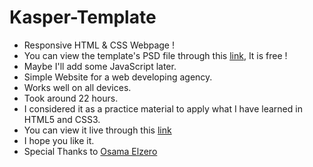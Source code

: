 # Kasper-Template
- Responsive HTML &amp; CSS Webpage !
- You can view the template's PSD file through this [link](https://www.graphberry.com/item/kasper-one-page-psd-template), It is free !
- Maybe I'll add some JavaScript later.
- Simple Website for a web developing agency.
- Works well on all devices.
- Took around 22 hours.
- I considered it as a practice material to apply what I have learned in HTML5 and CSS3.
- You can view it live through this [link](https://philopaterhany.github.io/Kasper-Template/)
- I hope you like it.
- Special Thanks to [Osama Elzero](https://www.youtube.com/playlist?list=PLDoPjvoNmBAzHSjcR-HnW9tnxyuye8KbF)

